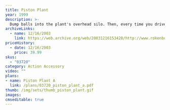 ```yaml
---
title: Piston Plant
year: 1999
description: >-
  Dump balls into the plant's overhead silo. Then, every time you drive under the pump wheel, powerful pistons go to work pumping and pushing balls through the plant and into the sorting quarry. The pump wheel generates all the power needed, so no batteries are required! Includes 53 pieces. Requires Start Set.
archiveLinks:
  - name: 12/16/2003
    link: https://web.archive.org/web/20031216153428/http://www.rokenbok.com/catalog/pd_aa_piston.html
priceHistory:
  - date: 12/16/2003
    price: 39.99
skus:
  - "03720"
category: Action Accessory
video: ""
plans:
- name: Piston Plant A
  link: /plans/03720_piston_plant_a.pdf
thumb: /img/sets/thumb_piston_plant.gif
images:
cmseditable: true
---
```

